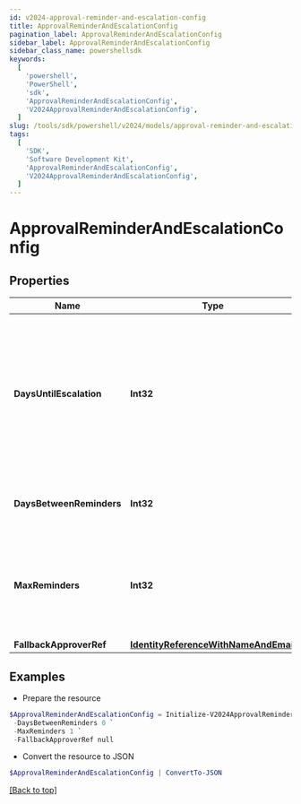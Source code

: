 ```yaml
---
id: v2024-approval-reminder-and-escalation-config
title: ApprovalReminderAndEscalationConfig
pagination_label: ApprovalReminderAndEscalationConfig
sidebar_label: ApprovalReminderAndEscalationConfig
sidebar_class_name: powershellsdk
keywords:
  [
    'powershell',
    'PowerShell',
    'sdk',
    'ApprovalReminderAndEscalationConfig',
    'V2024ApprovalReminderAndEscalationConfig',
  ]
slug: /tools/sdk/powershell/v2024/models/approval-reminder-and-escalation-config
tags:
  [
    'SDK',
    'Software Development Kit',
    'ApprovalReminderAndEscalationConfig',
    'V2024ApprovalReminderAndEscalationConfig',
  ]
---
```


# ApprovalReminderAndEscalationConfig

## Properties

| Name | Type | Description | Notes |
| --- | --- | --- | --- |
| **DaysUntilEscalation** | **Int32** | Number of days to wait before the first reminder. If no reminders are configured, then this is the number of days to wait before escalation. | [optional] |
| **DaysBetweenReminders** | **Int32** | Number of days to wait between reminder notifications. | [optional] |
| **MaxReminders** | **Int32** | Maximum number of reminder notification to send to the reviewer before approval escalation. | [optional] |
| **FallbackApproverRef** | [**IdentityReferenceWithNameAndEmail**](identity-reference-with-name-and-email) |  | [optional] |

## Examples

- Prepare the resource

```powershell
$ApprovalReminderAndEscalationConfig = Initialize-V2024ApprovalReminderAndEscalationConfig  -DaysUntilEscalation 0 `
 -DaysBetweenReminders 0 `
 -MaxReminders 1 `
 -FallbackApproverRef null
```

- Convert the resource to JSON

```powershell
$ApprovalReminderAndEscalationConfig | ConvertTo-JSON
```

[[Back to top]](#)
